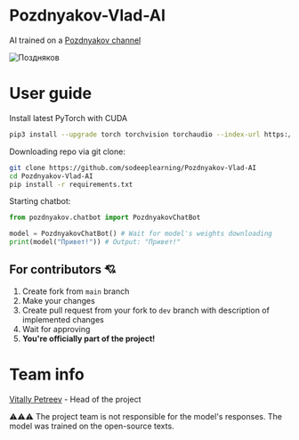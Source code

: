 # Pozdnyakov-Vlad-AI
AI trained on a [Pozdnyakov channel](https://t.me/+k_Z9AGYLs7g5ZGUy)

![Поздняков](https://static10.tgstat.ru/channels/_0/5f/5fbf3b1303c96932a625815726535754.jpg)

# User guide
Install latest PyTorch with CUDA
```bash
pip3 install --upgrade torch torchvision torchaudio --index-url https://download.pytorch.org/whl/cu121
```
Downloading repo via git clone:
```bash
git clone https://github.com/sodeeplearning/Pozdnyakov-Vlad-AI
cd Pozdnyakov-Vlad-AI
pip install -r requirements.txt
```
Starting chatbot:
```python
from pozdnyakov.chatbot import PozdnyakovChatBot

model = PozdnyakovChatBot() # Wait for model's weights downloading
print(model("Привет!")) # Output: "Привет!"
```

## For contributors 💘
1) Create fork from ```main``` branch
2) Make your changes
3) Create pull request from your fork to ```dev``` branch with description of implemented changes
4) Wait for approving
5) **You're officially part of the project!**

# Team info
[Vitally Petreev](https://github.com/sodeeplearning) - Head of the project

⚠⚠⚠
The project team is not responsible for the model's responses. The model was trained on the open-source texts.